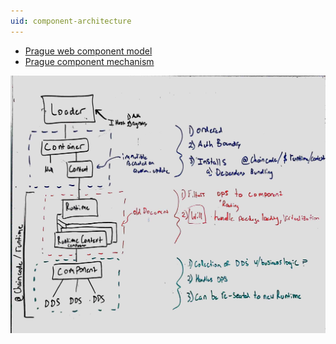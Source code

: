 ```yaml
---
uid: component-architecture
---
```


* [Prague web component model](./web-component-model.md)
* [Prague component mechanism](./component-mechanism.md)

![Container Diagram](./Container-Diagram.JPG "Container Diagram")
